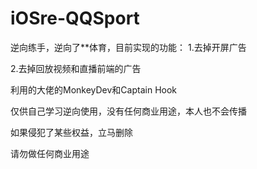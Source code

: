 # iOSre-QQSport

逆向练手，逆向了**体育，目前实现的功能：
1.去掉开屏广告

2.去掉回放视频和直播前端的广告


利用的大佬的MonkeyDev和Captain Hook

仅供自己学习逆向使用，没有任何商业用途，本人也不会传播

如果侵犯了某些权益，立马删除

请勿做任何商业用途
